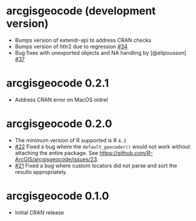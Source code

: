 # arcgisgeocode (development version)

- Bumps version of extendr-api to address CRAN checks 
- Bumps version of httr2 due to regression [#34](https://github.com/R-ArcGIS/arcgisgeocode/issues/34)
- Bug fixes with unexported objects and NA handling by [@elipousson] [#37](https://github.com/R-ArcGIS/arcgisgeocode/pull/37)

# arcgisgeocode 0.2.1 

- Address CRAN error on MacOS oldrel

# arcgisgeocode 0.2.0

- The minimum version of R supported is R `4.2` 
- [#22](https://github.com/R-ArcGIS/arcgisgeocode/pull/22) Fixed a bug where the `default_geocoder()` would not work without attaching the entire package. See <https://github.com/R-ArcGIS/arcgisgeocode/issues/23>.
- [#21](https://github.com/R-ArcGIS/arcgisgeocode/pull/21) Fixed a bug where custom locators did not parse and sort the results appropriately. 

# arcgisgeocode 0.1.0

- Initial CRAN release
